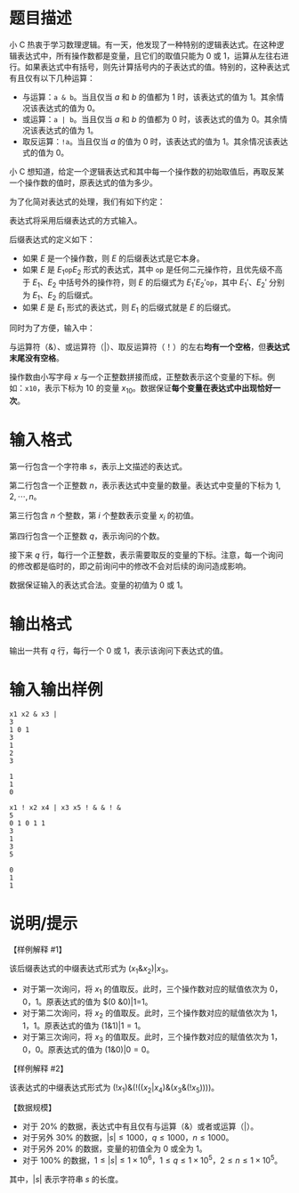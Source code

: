 # 题目描述

小 C 热衷于学习数理逻辑。有一天，他发现了一种特别的逻辑表达式。在这种逻辑表达式中，所有操作数都是变量，且它们的取值只能为 $0$ 或 $1$，运算从左往右进行。如果表达式中有括号，则先计算括号内的子表达式的值。特别的，这种表达式有且仅有以下几种运算：

* 与运算：`a & b`。当且仅当 $a$ 和 $b$ 的值都为 $1$ 时，该表达式的值为 $1$。其余情况该表达式的值为 $0$。
* 或运算：`a | b`。当且仅当 $a$ 和 $b$ 的值都为 $0$ 时，该表达式的值为 $0$。其余情况该表达式的值为 $1$。
* 取反运算：`!a`。当且仅当 $a$ 的值为 $0$ 时，该表达式的值为 $1$。其余情况该表达式的值为 $0$。

小 C 想知道，给定一个逻辑表达式和其中每一个操作数的初始取值后，再取反某一个操作数的值时，原表达式的值为多少。

为了化简对表达式的处理，我们有如下约定：

表达式将采用后缀表达式的方式输入。

后缀表达式的定义如下：

* 如果 $E$ 是一个操作数，则 $E$ 的后缀表达式是它本身。
* 如果 $E$ 是 $E_1\texttt{op}E_2$ 形式的表达式，其中 $\texttt{op}$ 是任何二元操作符，且优先级不高于 $E_1$、$E_2$ 中括号外的操作符，则 $E$ 的后缀式为 $E_1' E_2' \texttt{op}$，其中 $E_1'$、$E_2'$ 分别为 $E_1$、$E_2$ 的后缀式。
* 如果 $E$ 是 $E_1$ 形式的表达式，则 $E_1$ 的后缀式就是 $E$ 的后缀式。

同时为了方便，输入中：

与运算符（&）、或运算符（|）、取反运算符（！）的左右**均有一个空格**，但**表达式末尾没有空格**。

操作数由小写字母 $x$ 与一个正整数拼接而成，正整数表示这个变量的下标。例如：`x10`，表示下标为 $10$ 的变量 $x_{10}$。数据保证**每个变量在表达式中出现恰好一次**。

# 输入格式

第一行包含一个字符串 $s$，表示上文描述的表达式。

第二行包含一个正整数 $n$，表示表达式中变量的数量。表达式中变量的下标为 $1,2, \cdots , n$。

第三行包含 $n$ 个整数，第 $i$ 个整数表示变量 $x_i$ 的初值。

第四行包含一个正整数 $q$，表示询问的个数。

接下来 $q$ 行，每行一个正整数，表示需要取反的变量的下标。注意，每一个询问的修改都是临时的，即之前询问中的修改不会对后续的询问造成影响。

数据保证输入的表达式合法。变量的初值为 $0$ 或 $1$。

# 输出格式

输出一共有 $q$ 行，每行一个 $0$ 或 $1$，表示该询问下表达式的值。

# 输入输出样例

```input1
x1 x2 & x3 |
3
1 0 1
3
1
2
3
```

```output1
1
1
0
```

```input2
x1 ! x2 x4 | x3 x5 ! & & ! &
5
0 1 0 1 1
3
1
3
5
```

```output2
0
1
1
```

# 说明/提示

【样例解释 #1】

该后缀表达式的中缀表达式形式为 $(x_1 \& x_2) | x_3$。

* 对于第一次询问，将 $x_1$ 的值取反。此时，三个操作数对应的赋值依次为 $0$，$0$，$1$。原表达式的值为 $(0 \&0)|1=1。
* 对于第二次询问，将 $x_2$ 的值取反。此时，三个操作数对应的赋值依次为 $1$，$1$，$1$。原表达式的值为 $(1 \&1)|1=1$。
* 对于第三次询问，将 $x_3$ 的值取反。此时，三个操作数对应的赋值依次为 $1$，$0$，$0$。原表达式的值为 $(1 \&0)|0=0$。

【样例解释 #2】

该表达式的中缀表达式形式为 $(!x_1)\&(!((x_2|x_4)\&(x_3 \&(!x_5))))$。

【数据规模】

* 对于 $20 \%$ 的数据，表达式中有且仅有与运算（&）或者或运算（|）。
* 对于另外 $30 \%$ 的数据，$|s| \leq 1000$，$q \leq 1000$，$n \leq 1000$。
* 对于另外 $20 \%$ 的数据，变量的初值全为 $0$ 或全为 $1$。
* 对于 $100 \%$ 的数据，$1 \leq |s| \leq 1 \times {10}^6$，$1 \leq q \leq 1 \times {10}^5$，$2 \leq n \leq 1 \times {10}^5$。

其中，$|s|$ 表示字符串 $s$ 的长度。
